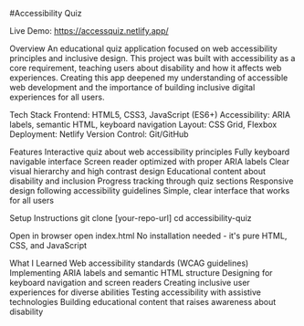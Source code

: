 #Accessibility Quiz

Live Demo: https://accessquiz.netlify.app/

Overview
An educational quiz application focused on web accessibility principles and inclusive design. This project was built with accessibility as a core requirement, teaching users about disability and how it affects web experiences. Creating this app deepened my understanding of accessible web development and the importance of building inclusive digital experiences for all users.

Tech Stack
Frontend: HTML5, CSS3, JavaScript (ES6+)
Accessibility: ARIA labels, semantic HTML, keyboard navigation
Layout: CSS Grid, Flexbox
Deployment: Netlify
Version Control: Git/GitHub

Features
Interactive quiz about web accessibility principles
Fully keyboard navigable interface
Screen reader optimized with proper ARIA labels
Clear visual hierarchy and high contrast design
Educational content about disability and inclusion
Progress tracking through quiz sections
Responsive design following accessibility guidelines
Simple, clear interface that works for all users

Setup Instructions
git clone [your-repo-url]
cd accessibility-quiz

Open in browser
open index.html
No installation needed - it's pure HTML, CSS, and JavaScript

What I Learned
Web accessibility standards (WCAG guidelines)
Implementing ARIA labels and semantic HTML structure
Designing for keyboard navigation and screen readers
Creating inclusive user experiences for diverse abilities
Testing accessibility with assistive technologies
Building educational content that raises awareness about disability
